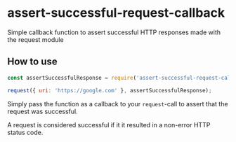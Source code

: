 # assert-successful-request-callback
Simple callback function to assert successful HTTP responses made with the
request module

## How to use

```js
const assertSuccessfulResponse = require('assert-successful-request-callback')

request({ uri: 'https://google.com' }, assertSuccessfulResponse);
```

Simply pass the function as a callback to your `request`-call to assert that
the request was successful.

A request is considered successful if it it resulted in a non-error HTTP status
code.
